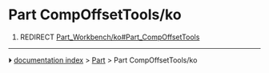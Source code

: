 # Part CompOffsetTools/ko
1.  REDIRECT [Part_Workbench/ko#Part_CompOffsetTools](Part_Workbench/ko#Part_CompOffsetTools.md)



---
⏵ [documentation index](../README.md) > [Part](Part_Workbench.md) > Part CompOffsetTools/ko
